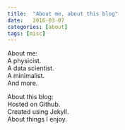 ```yaml
---
title:  "About me, about this blog"
date:   2016-03-07 
categories: [about]
tags: [misc]
---
```

About me:  
A physicist.  
A data scientist.  
A minimalist.  
And more.  

About this blog:  
Hosted on Github.  
Created using Jekyll.  
About things I enjoy.  
